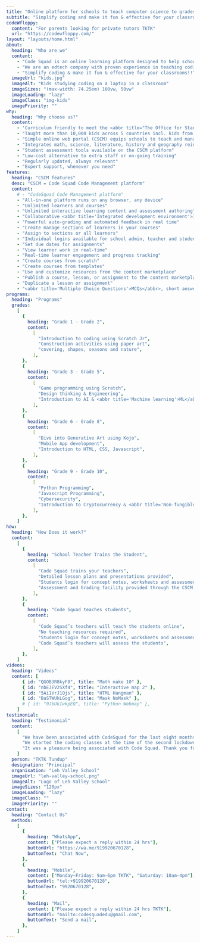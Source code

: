 ```yaml
---
title: "Online platform for schools to teach computer science to grades 1-10"
subtitle: "Simplify coding and make it fun & effective for your classrooms!!"
codeWfloppy:
  content: "For parents looking for private tutors TKTK"
  url: "https://codewfloppy.com/"
layout: "layouts/home.html"
about:
  heading: "Who are we"
  content:
    - "Code Squad is an online learning platform designed to help schools implement a coding program for grades 1-10. Our platform includes curriculum, tools, and resources required to run a successful coding program, without any external teachers."
    - "We are an edtech company with proven experience in teaching coding across geographies. We are on a mission to inspire the next generation to be coders and not fashionistas."
    - "Simplify coding & make it fun & effective for your classrooms!!"
  imageUrl: "kids.jpg"
  imageAlt: "Kids studying coding on a laptop in a classroom"
  imageSizes: "(max-width: 74.25em) 100vw, 50vw"
  imageLoading: "lazy"
  imageClass: "img-kids"
  imagePriority: ""
why:
  heading: "Why choose us?"
  content:
    - 'Curriculum friendly to meet the <abbr title="The Office for Standards in Education, Children''s Services and Skills">OFSTED</abbr> requirements'
    - "Taught more than 10,000 kids across 5 countries incl. kids from elite schools in Mumbai"
    - "Simple online web portal (CSCM) equips schools to teach and manage students"
    - "Integrates math, science, literature, history and geography reinforcing student learning"
    - "Student assessment tools available on the CSCM platform"
    - "Low-cost alternative to extra staff or on-going training"
    - "Regularly updated, always relevant"
    - "Expert support, whenever you need"
features:
  heading: "CSCM features"
  desc: "CSCM = Code Squad Code Management platform"
  content:
    # - "CodeSquad Code Management platform"
    - "All-in-one platform runs on any browser, any device"
    - "Unlimited learners and courses"
    - "Unlimited interactive learning content and assessment authoring"
    - "Collaborative <abbr title='Integrated development environment'>IDE</abbr> supports 10+ languages"
    - "Powerful auto-grading and automated feedback in real time"
    - "Create manage sections of learners in your courses"
    - "Assign to sections or all learners"
    - "Individual logins available for school admin, teacher and students"
    - "Set due dates for assignments"
    - "View learner work in real-time"
    - "Real-time learner engagement and progress tracking"
    - "Create courses from scratch"
    - "Create courses from templates"
    - "Use and customize resources from the content marketplace"
    - "Publish a course, lesson, or assignment to the content marketplace"
    - "Duplicate a lesson or assignment"
    - "<abbr title='Multiple Choice Questions'>MCQs</abbr>, short answer questions, Parson’s questions"
programs:
  heading: "Programs"
  grades:
    [
      {
        heading: "Grade 1 - Grade 2",
        content:
          [
            "Introduction to coding using Scratch Jr",
            "Construction activities using paper art",
            "covering, shapes, seasons and nature",
          ],
      },
      {
        heading: "Grade 3 - Grade 5",
        content:
          [
            "Game programming using Scratch",
            "Design thinking & Engineering",
            "Introduction to AI & <abbr title='Machine learning'>ML</abbr>",
          ],
      },
      {
        heading: "Grade 6 - Grade 8",
        content:
          [
            "Dive into Generative Art using Kojo",
            "Mobile App development",
            "Introduction to HTML, CSS, Javascript",
          ],
      },
      {
        heading: "Grade 9 - Grade 10",
        content:
          [
            "Python Programming",
            "Javascript Programming",
            "Cybersecurity",
            "Introduction to Cryptocurrency & <abbr title='Non-fungible tokens'>NFTs</abbr>",
          ],
      },
    ]
how:
  heading: "How Does it work?"
  content:
    [
      {
        heading: "School Teacher Trains the Student",
        content:
          [
            "Code Squad trains your teachers",
            "Detailed lesson plans and presentations provided",
            "Students login for concept notes, worksheets and assessments",
            "Assessment and Grading facility provided through the CSCM platform",
          ],
      },
      {
        heading: "Code Squad teaches students",
        content:
          [
            "Code Squad’s teachers will teach the students online",
            "No teaching resources required",
            "Students login for concept notes, worksheets and assessments",
            "Code Squad’s teachers will assess the students",
          ],
      },
    ]
videos:
  heading: "Videos"
  content: [
      { id: "QGOB3R8kyF8", title: "Math make 10" },
      { id: "nbEJEV2SXf4", title: "Interactive map 2" },
      { id: "5Ai1VrJ1Qjs", title: "HTML Hangman" },
      { id: "BaSTWUkLGog", title: "Mask NoMask" },
      # { id: "0JbUkIwkpEQ", title: "Python Webmap" },
    ]
testimonial:
  heading: "Testimonial"
  content:
    [
      "We have been associated with CodeSquad for the last eight months during this pandemic. The entire student, parent and teaching faculty at Leh Valley School feel that this was the best decision that we could have taken.",
      "We started the coding classes at the time of the second lockdown and introducing a new, interesting subject like coding helped keep all the children engaged and excited. Children would wait eagerly for their coding classes and rarely missed any.",
      "It was a pleasure being associated with Code Squad. Thank you from the mountains of Ladakh!",
    ]
  person: "TKTK Tundup"
  designation: "Principal"
  organisation: "Leh Valley School"
  imageUrl: "leh-valley-school.png"
  imageAlt: "Logo of Leh Valley School"
  imageSizes: "120px"
  imageLoading: "lazy"
  imageClass: ""
  imagePriority: ""
contact:
  heading: "Contact Us"
  methods:
    [
      {
        heading: "WhatsApp",
        content: ["Please expect a reply within 24 hrs"],
        buttonUrl: "https://wa.me/919920670128",
        buttonText: "Chat Now",
      },
      {
        heading: "Mobile",
        content: ["Monday–Friday: 9am–6pm TKTK", "Saturday: 10am–4pm"],
        buttonUrl: "tel:+919920670128",
        buttonText: "9920670128",
      },
      {
        heading: "Mail",
        content: ["Please expect a reply within 24 hrs TKTK"],
        buttonUrl: "mailto:codesquadedu@gmail.com",
        buttonText: "Send a mail",
      },
    ]
---
```

